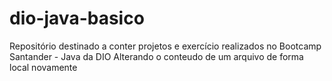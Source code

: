 # dio-java-basico
Repositório destinado a conter projetos e exercício realizados no Bootcamp Santander - Java da DIO
Alterando o conteudo de um arquivo de forma local novamente
